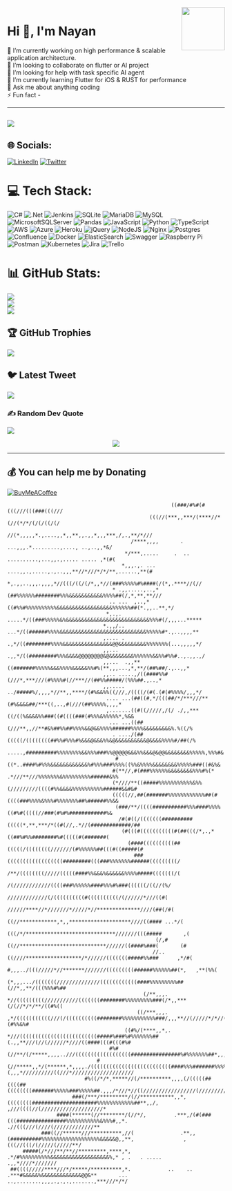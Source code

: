 <img align='right' src='https://user-images.githubusercontent.com/5713670/87202985-820dcb80-c2b6-11ea-9f56-7ec461c497c3.gif' width='100'>    

# Hi 👋, I'm Nayan 
🔭 I’m currently working on high performance & scalable application architecture. <br>👯 I’m looking to collaborate on flutter or AI project<br>🤝 I’m looking for help with task specific AI agent<br>🌱 I’m currently learning Flutter for iOS & RUST for performance<br>💬 Ask me about anything coding<br>⚡ Fun fact -
     
                  
---
[![](https://visitcount.itsvg.in/api?id=nayanbhagowaty&icon=7&color=1)](https://visitcount.itsvg.in)
---
## 🌐 Socials:
[![LinkedIn](https://img.shields.io/badge/LinkedIn-%230077B5.svg?logo=linkedin&logoColor=white)](https://linkedin.com/in/nayanbhagowaty) [![Twitter](https://img.shields.io/badge/Twitter-%231DA1F2.svg?logo=Twitter&logoColor=white)](https://twitter.com/nayanbhagowaty) 

# 💻 Tech Stack:
![C#](https://img.shields.io/badge/c%23-%23239120.svg?style=plastic&logo=c-sharp&logoColor=white) ![.Net](https://img.shields.io/badge/.NET-5C2D91?style=plastic&logo=.net&logoColor=white) ![Jenkins](https://img.shields.io/badge/jenkins-%232C5263.svg?style=plastic&logo=jenkins&logoColor=white) ![SQLite](https://img.shields.io/badge/sqlite-%2307405e.svg?style=plastic&logo=sqlite&logoColor=white) ![MariaDB](https://img.shields.io/badge/MariaDB-003545?style=plastic&logo=mariadb&logoColor=white) ![MySQL](https://img.shields.io/badge/mysql-%2300f.svg?style=plastic&logo=mysql&logoColor=white) ![MicrosoftSQLServer](https://img.shields.io/badge/Microsoft%20SQL%20Sever-CC2927?style=plastic&logo=microsoft%20sql%20server&logoColor=white) ![Pandas](https://img.shields.io/badge/pandas-%23150458.svg?style=plastic&logo=pandas&logoColor=white) ![JavaScript](https://img.shields.io/badge/javascript-%23323330.svg?style=plastic&logo=javascript&logoColor=%23F7DF1E) ![Python](https://img.shields.io/badge/python-3670A0?style=plastic&logo=python&logoColor=ffdd54) ![TypeScript](https://img.shields.io/badge/typescript-%23007ACC.svg?style=plastic&logo=typescript&logoColor=white) ![AWS](https://img.shields.io/badge/AWS-%23FF9900.svg?style=plastic&logo=amazon-aws&logoColor=white) ![Azure](https://img.shields.io/badge/azure-%230072C6.svg?style=plastic&logo=azure-devops&logoColor=white) ![Heroku](https://img.shields.io/badge/heroku-%23430098.svg?style=plastic&logo=heroku&logoColor=white) ![jQuery](https://img.shields.io/badge/jquery-%230769AD.svg?style=plastic&logo=jquery&logoColor=white) ![NodeJS](https://img.shields.io/badge/node.js-6DA55F?style=plastic&logo=node.js&logoColor=white) ![Nginx](https://img.shields.io/badge/nginx-%23009639.svg?style=plastic&logo=nginx&logoColor=white) ![Postgres](https://img.shields.io/badge/postgres-%23316192.svg?style=plastic&logo=postgresql&logoColor=white) ![Confluence](https://img.shields.io/badge/confluence-%23172BF4.svg?style=plastic&logo=confluence&logoColor=white) ![Docker](https://img.shields.io/badge/docker-%230db7ed.svg?style=plastic&logo=docker&logoColor=white) ![ElasticSearch](https://img.shields.io/badge/-ElasticSearch-005571?style=plastic&logo=elasticsearch) ![Swagger](https://img.shields.io/badge/-Swagger-%23Clojure?style=plastic&logo=swagger&logoColor=white) ![Raspberry Pi](https://img.shields.io/badge/-RaspberryPi-C51A4A?style=plastic&logo=Raspberry-Pi) ![Postman](https://img.shields.io/badge/Postman-FF6C37?style=plastic&logo=postman&logoColor=white) ![Kubernetes](https://img.shields.io/badge/kubernetes-%23326ce5.svg?style=plastic&logo=kubernetes&logoColor=white) ![Jira](https://img.shields.io/badge/jira-%230A0FFF.svg?style=plastic&logo=jira&logoColor=white) ![Trello](https://img.shields.io/badge/Trello-%23026AA7.svg?style=plastic&logo=Trello&logoColor=white)
# 📊 GitHub Stats:
![](https://github-readme-stats.vercel.app/api?username=nayanbhagowaty&theme=nightowl&hide_border=false&include_all_commits=true&count_private=true)<br/>
![](https://github-readme-streak-stats.herokuapp.com/?user=nayanbhagowaty&theme=nightowl&hide_border=false)<br/>
![](https://github-readme-stats.vercel.app/api/top-langs/?username=nayanbhagowaty&theme=nightowl&hide_border=false&include_all_commits=true&count_private=true&layout=compact)

## 🏆 GitHub Trophies
![](https://github-profile-trophy.vercel.app/?username=nayanbhagowaty&theme=radical&no-frame=false&no-bg=false&margin-w=4)

## 🐦 Latest Tweet
[![](https://gtce.itsvg.in/api?username=nayanbhagowaty)](https://github.com/VishwaGauravIn/github-twitter-card-embed)

### ✍️ Random Dev Quote
![](https://quotes-github-readme.vercel.app/api?type=horizontal&theme=dark)

<p align="center">
  <img src="https://capsule-render.vercel.app/api?type=waving&color=gradient&height=60&section=footer"/>
</p>

---

  ## 💰 You can help me by Donating
  [![BuyMeACoffee](https://img.shields.io/badge/Buy%20Me%20a%20Coffee-ffdd00?style=for-the-badge&logo=buy-me-a-coffee&logoColor=black)](https://buymeacoffee.com/nayanb) 












                                                         ((###/#%#(#(((///(((###(((///                                                             
                                                  (((//(***,,***/(****//*(//(*/*/(/(/((/(/                                                         
                                              //(*,,,,,*.,....,,*,,**,,.,,*,,,***,/,.,**/*///                                                      
                                            /****,,,,       . ...,,,.*.........,...., ..,..,,*&/                                                   
                                          */***,.....     .  .. ..........,...,,.,..... ..... ,*(#(                                                
                                         *,,,.,. ... ....,,.,.....,.,..,,,**//*///*/*/**,......,**(#                                               
                                       *,.,,..,,,.,,,,*//(((/((/(/*,,*//(###%%%%%#%####(/(*,.****//(//                                             
                                      * .,,.....,..,*(##%%%%%%########%%%&&&&&&&&&&&%%%%##(/,*,**,**///                                            
                                     .. ...  ,..,*((#%%#%%%%%%%%%%&&&&&&&&&&&&&&&&&&%%%%%%##(*.,,..**,*/                                           
                                    *,.,. .....*/((###%%%%%&%&&&&&&&&&&&&&&&&&&&&&&&&&&&%%%#(/,,,...*****                                          
                                   *.,,/.. ...*/((######%%%%&&&&&&&&&&&&&&&&&&&&&&&&&&&&%%%%%#*.,..,,,,**                                          
                                   ,.... . .,*/((########%%%%&&&&&&&&&&&&&&&&@@&&&&&&&&&%%%%%%%(...,,,,,*/                                         
                                   ,,...  .,,*/((#########%%%&&&&@@@@@@@@&@&&&&&&&&%%%%%%&&%%#%%#..,.,,.,/                                         
                                   ,,...  .,,**((#######%%%%%&&&%%%%&&&&&%%#%(**,,,...,*,**/(##%##/.,..,,*                                         
                                   ,,.. .....,/((####%%#(///*,***///(#%%%%#(//***//(##%%#####/(%%%##.,..,*                                         
                                   ,,..... ../#####%/,,,,*//**,,****/(#%&&%%((///,/((((/(#(.(#(#%%%%/,,,*/                                         
                                    .... ...(##((#,*/(((##/*/***///**(#%&&&&##/***((,..,#(///(##%%%%%,,,,*                                         
                                    ,.......((#((/////,/(/ ./,,***((/((%&&&&%%###((#((((###(#%%%&%%%%%*,%&&                                        
                                     ... ...((##(///**,,//**#&%##%%##%%%%&&@&&%%%%######%%%%&&&&&&&&&%.%((/%                                       
                                      . ..../(##(((((/((((((((##%%#%%%#%&&&@&&&%%&@&&&&&&&&&&@&&&&%%%%#/##(/%                                      
                                       .....,##########%%%%%%%%&&%%%###%%@@@@@&&&%%&&&@&@@&&&&&&&&%%%%%,%%%#&                                      
                                       #((*..####%#%%%&&&&&&&&&&&&%#%%%###%%%%((%%&%%%%&&&&&&&&%%%%%###((#&%&                                      
                                      #(**//,#(###%%%%%%&&&&&&&&%%%#%(*  .*///**///%%%%%%%&%%%%%%%%%######&%%                                      
                                      (*////**((#####%%%%%%%%%%%&%%(/////////((((#%%&&&&%%%%%%%%%%######&&#&#                                      
                                      (((((//,##(#######%%%%%%%%%%%%##(#((((###%%%%&%%%#%%%%%%%##%######%%&&                                       
                                       (###/**/((((###########%%%####%%%%((#%#(((((//###(#%#%############%&                                        
                                        /#(#((/(((((((##########(((((*,**,***/*((#(//,.*//(#############/##                                        
                                         (#(((#(((((((((((#(##(((/*,.,*((##%#%%########%#(((((#(#######(                                           
                                           (####((((((((((##(((((/((((((((///////(#%%%%%%##(((#((#####(#                                           
                                             ###((((((((((((((((((#########(((###%%%%%%%######(((((((((/                                           
                                               /**/((((((((/////(((((####%%&&&%&&&&&&%%%%#####(((((((/(                                            
                                                   /(////////////((((###%%%%%%####%%%#%###((((((/((//(%/                                           
                                                    /////////////(/((((((((((#((((((((((/(//////*///((#(                                           
                                                     //////****//*///////*/////*//**************////(##(/#(                                        
                                                      ((//************,*,,********************////((#### ...*/(                                    
                                                      (((/*/*****************************///////(((#####       ,(                                  
                                                    (/,#((//****************************//////((####%###(       (#                                 
                                                   //.. ((////******************/*//////(((((((#####%%###      ,*/#(                               
                                                  #,,,../(((/////*//*******///////(((((((((######%%%%%%##(*,   ,**(%%(                             
                                                 (*,,,.../(((((((//////////////((((((((((((####%%%%%%%%%##(//*,,**/(((%%%#%##                      
                                                (/**,,,. *//(((((((((///////////(((((((########%%%%%%%%%###(/*,,***(/(//*/*/**/((#%((              
                                              ((/***,,,. ,*/(((((((((((///(/((((((((((########%%%%%%%%%%%###/,,,**//(/////*/*//(((/(##(#%%&%#      
                                          ((#%/(****,,*,. *///(((((((((((((((((((((((((#####%###%#%%%%%%%##(.,,**///(//(//////*////((####(((#(((#%#
                                     #%#(//**/(/*****,,,,..///((((((((((((((((((################%#%%%%%%%##*,,,,*///((///////**//*/((///(((((((((((
                                 #(//*****,,*/(******,*,,,,./((((((((((((((((((((((((((####%%%#######%%%%#(,,,*//////////((///*////////////////////
                             #%((/*/*,*****//(/**********,,,,(/(((((##((((##((((((((#######%%%%%###%%%%%##.,,,/*///*//((/////////////////(/////////
                         ###(/***/*********/(//***********,,*,((((((((#####################%%%%%%%%%%%%##**,,/,    ,///((((//(////////////////////*
                    ####(******(//********/(//*/,         .***,/(#(###(((################%%%%%%%%%%%&%%%#,,*.        .//(((///(////(/////////////**
               ###((//******///**********,//(               .**,,(##########%%%%%%%%%%%%%%%%%%%&&&&&@,,**,                ,(((//(((/(/////(/////**/
         #####(/*///**/**//*********,****,*,                    .*/#%%%%%%%%%%&&&&&&&&&&&&&&&&&&&%,* , .   . .....                 .,,*////*///////
     ##((((/////****///*/*****/**********,*.            ..    ..    .***#&&&&&%&&&&&&&&&&&&&@@&**       ... ..,........,,,,.,.,.,.......,***///*/*/
 

